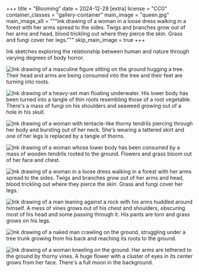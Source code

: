 +++
title = "Blooming"
date = 2024-12-28
[extra]
license = "CC0"
container_classes = "gallery-container"
main_image = "queen.jpg"
main_image_alt = """Ink drawing of a woman in a loose dress
walking in a forest with her arms spread to the sides.
Twigs and branches grow out of her arms and head,
blood trickling out where they pierce the skin.
Grass and fungi cover her legs."""
skip_main_image = true
+++

Ink sketches exploring the relationship between human and nature
through varying degrees of body horror.

<!-- more -->

![Ink drawing of a masculine figure sitting on the ground hugging a tree.
Their head and arms are being consumed into the tree
and their feet are turning into roots.](hugger.jpg)

![Ink drawing of a heavy-set man floating underwater.
His lower body has been turned into a tangle of thin roots resembling those of a root vegetable.
There's a mass of fungi on his shoulders and seaweed growing out of a hole in his skull.](turnip.jpg)

![Ink drawing of a woman with tentacle-like thorny tendrils
piercing through her body and bursting out of her neck.
She's wearing a tattered skirt and one of her legs is replaced by a tangle of thorns.](thorns.jpg)

![Ink drawing of a woman whose lower body has been consumed
by a mass of wooden tendrils rooted to the ground.
Flowers and grass bloom out of her face and chest.](taking_root.jpg)

![Ink drawing of a woman in a loose dress walking in a forest with her arms spread to the sides.
Twigs and branches grow out of her arms and head, blood trickling out where they pierce the skin.
Grass and fungi cover her legs.](queen.jpg)

![Ink drawing of a man leaning against a rock with his arms huddled around himself.
A mess of vines grows out of his chest and shoulders,
obscuring most of his head and some passing through it.
His pants are torn and grass grows on his legs.](huddle.jpg)

![Ink drawing of a naked man crawling on the ground,
struggling under a tree trunk growing from his back and reaching its roots to the ground.](crawl.jpg)

![Ink drawing of a woman kneeling on the ground.
Her arms are tethered to the ground by thorny vines.
A huge flower with a cluster of eyes in its center grows from her face.
There's a full moon in the background.](bloom.jpg)
